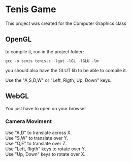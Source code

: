 # Tenis Game

This project was created for the Computer Graphics class 

## OpenGL 
to compile it, run in the project folder:

    gcc -o tenis tenis.c -lgut -lGL -lGLU -lm

you should also have the GLUT lib to be able to compile it.

Use the "A,S,D,W" or "Left, Rigth, Up, Down" keys.

## WebGL
You just have to open on your browser

### Camera Moviment
Use "A,D" to translate across X.    
Use "S,W" to translate over Y.    
Use "Q,E" to translate over Z.    
Use "Left, Rigth" keys to rotate over Y.     
Use "Up, Down" keys to rotate over X.    
